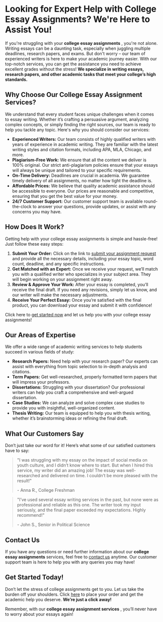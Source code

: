 # Looking for Expert Help with College Essay Assignments? We're Here to Assist You!

If you're struggling with your **college essay assignments** , you're not alone. Writing essays can be a daunting task, especially when juggling multiple deadlines, research papers, and exams. But don't worry – our team of experienced writers is here to make your academic journey easier. With our top-notch services, you can get the assistance you need to achieve excellent grades without the stress! **We specialize in writing essays, research papers, and other academic tasks that meet your college’s high standards.**

## Why Choose Our College Essay Assignment Services?

We understand that every student faces unique challenges when it comes to essay writing. Whether it’s crafting a persuasive argument, analyzing complex concepts, or simply finding the right sources, our team is ready to help you tackle any topic. Here's why you should consider our services:

- **Experienced Writers:** Our team consists of highly qualified writers with years of experience in academic writing. They are familiar with the latest writing styles and citation formats, including APA, MLA, Chicago, and more.
- **Plagiarism-Free Work:** We ensure that all the content we deliver is 100% original. Our strict anti-plagiarism policies ensure that your essays will always be unique and tailored to your specific requirements.
- **On-Time Delivery:** Deadlines are crucial in academia. We guarantee timely delivery of all assignments, no matter how tight the deadline is.
- **Affordable Prices:** We believe that quality academic assistance should be accessible to everyone. Our prices are reasonable and competitive, ensuring that you get the best value for your money.
- **24/7 Customer Support:** Our customer support team is available round-the-clock to answer your questions, provide updates, or assist with any concerns you may have.

## How Does It Work?

Getting help with your college essay assignments is simple and hassle-free! Just follow these easy steps:

1. **Submit Your Order:** Click on the link to [submit your assignment request](https://tinyurl.com/topessay?keyword=college+essay+assignments) and provide all the necessary details, including your essay topic, word count, deadline, and any specific instructions.
2. **Get Matched with an Expert:** Once we receive your request, we’ll match you with a qualified writer who specializes in your subject area. They will begin working on your assignment right away.
3. **Review & Approve Your Work:** After your essay is completed, you’ll receive the final draft. If you need any revisions, simply let us know, and our writer will make the necessary adjustments.
4. **Receive Your Perfect Essay:** Once you’re satisfied with the final product, you can download your essay and submit it with confidence!

Click here to [get started now](https://tinyurl.com/topessay?keyword=college+essay+assignments) and let us help you with your college essay assignments!

## Our Areas of Expertise

We offer a wide range of academic writing services to help students succeed in various fields of study:

- **Research Papers:** Need help with your research paper? Our experts can assist with everything from topic selection to in-depth analysis and citations.
- **Term Papers:** Get well-researched, properly formatted term papers that will impress your professors.
- **Dissertations:** Struggling with your dissertation? Our professional writers can help you craft a comprehensive and well-argued dissertation.
- **Case Studies:** We can analyze and solve complex case studies to provide you with insightful, well-organized content.
- **Thesis Writing:** Our team is equipped to help you with thesis writing, whether it’s brainstorming ideas or refining the final draft.

## What Our Customers Say

Don’t just take our word for it! Here’s what some of our satisfied customers have to say:

> "I was struggling with my essay on the impact of social media on youth culture, and I didn’t know where to start. But when I hired this service, my writer did an amazing job! The essay was well-researched and delivered on time. I couldn’t be more pleased with the result!"
> 
> <footer>- Anna R., College Freshman</footer>

> "I’ve used several essay writing services in the past, but none were as professional and reliable as this one. The writer took my input seriously, and the final paper exceeded my expectations. Highly recommend!"
> 
> <footer>- John S., Senior in Political Science</footer>

## Contact Us

If you have any questions or need further information about our **college essay assignments** services, feel free to [contact us](https://tinyurl.com/topessay?keyword=college+essay+assignments) anytime. Our customer support team is here to help you with any queries you may have!

## Get Started Today!

Don’t let the stress of college assignments get to you. Let us take the burden off your shoulders. Click [here](https://tinyurl.com/topessay?keyword=college+essay+assignments) to place your order and get the academic help you deserve. **We’re just a click away!**

Remember, with our **college essay assignment services** , you’ll never have to worry about your essays again!
